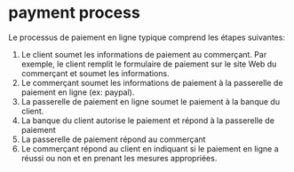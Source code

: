 # payment process

Le processus de paiement en ligne typique comprend les étapes suivantes:
1. Le client soumet les informations de paiement au commerçant. Par exemple, le client remplit le formulaire de paiement sur le site Web du commerçant et soumet les informations.
2. Le commerçant soumet les informations de paiement à la passerelle de paiement en ligne (ex: paypal).
3. La passerelle de paiement en ligne soumet le paiement à la banque du client.
4. La banque du client autorise le paiement et répond à la passerelle de paiement
5. La passerelle de paiement répond au commerçant
6. Le commerçant répond au client en indiquant si le paiement en ligne a réussi ou non et en prenant les mesures appropriées.